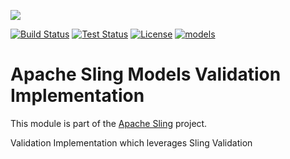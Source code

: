 [<img src="https://sling.apache.org/res/logos/sling.png"/>](https://sling.apache.org)

 [![Build Status](https://builds.apache.org/buildStatus/icon?job=Sling/sling-org-apache-sling-models-validation-impl/master)](https://builds.apache.org/job/Sling/job/sling-org-apache-sling-models-validation-impl/job/master) [![Test Status](https://img.shields.io/jenkins/t/https/builds.apache.org/job/Sling/job/sling-org-apache-sling-models-validation-impl/job/master.svg)](https://builds.apache.org/job/Sling/job/sling-org-apache-sling-models-validation-impl/job/master/test_results_analyzer/) [![License](https://img.shields.io/badge/License-Apache%202.0-blue.svg)](https://www.apache.org/licenses/LICENSE-2.0) [![models](https://sling.apache.org/badges/group-models.svg)](https://github.com/apache/sling-aggregator/blob/master/docs/groups/models.md)

# Apache Sling Models Validation Implementation

This module is part of the [Apache Sling](https://sling.apache.org) project.

Validation Implementation which leverages Sling Validation
